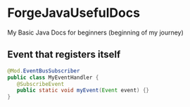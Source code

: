 # ForgeJavaUsefulDocs
My Basic Java Docs for beginners (beginning of my journey)

## Event that registers itself
 ```java
@Mod.EventBusSubscriber
public class MyEventHandler {
    @SubscribeEvent
    public static void myEvent(Event event) {}
}
```
